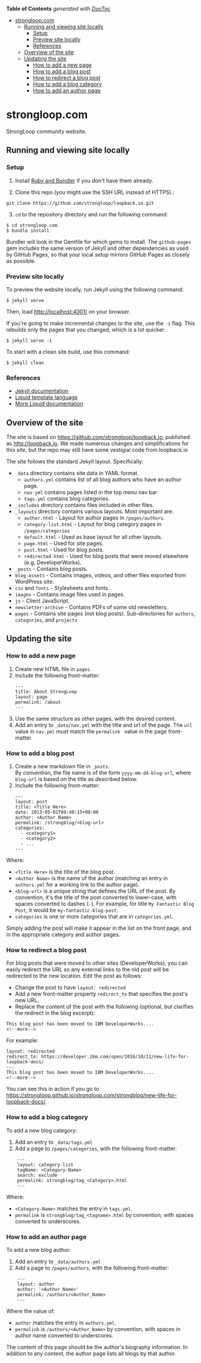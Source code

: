 <!-- START doctoc generated TOC please keep comment here to allow auto update -->
<!-- DON'T EDIT THIS SECTION, INSTEAD RE-RUN doctoc TO UPDATE -->
**Table of Contents**  *generated with [DocToc](https://github.com/thlorenz/doctoc)*

- [strongloop.com](#strongloopcom)
  - [Running and viewing site locally](#running-and-viewing-site-locally)
    - [Setup](#setup)
    - [Preview site locally](#preview-site-locally)
    - [References](#references)
  - [Overview of the site](#overview-of-the-site)
  - [Updating the site](#updating-the-site)
    - [How to add a new page](#how-to-add-a-new-page)
    - [How to add a blog post](#how-to-add-a-blog-post)
    - [How to redirect a blog post](#how-to-redirect-a-blog-post)
    - [How to add a blog category](#how-to-add-a-blog-category)
    - [How to add an author page](#how-to-add-an-author-page)

<!-- END doctoc generated TOC please keep comment here to allow auto update -->

# strongloop.com

StrongLoop community website.

## Running and viewing site locally

###  Setup

1. Install [Ruby and Bundler](https://help.github.com/articles/setting-up-your-pages-site-locally-with-jekyll/) if you don't have them already.

2. Clone this repo (you might use the SSH URL instead of HTTPS).:
```
git clone https://github.com/strongloop/loopback.io.git
```
3. `cd` to the repository directory and run the following command:
```
$ cd strongloop.com
$ bundle install
```

Bundler will look in the Gemfile for which gems to install. The `github-pages` gem includes the same version of Jekyll and other dependencies as used by GitHub Pages, so that your local setup mirrors GitHub Pages as closely as possible.

### Preview site locally

To preview the website locally, run Jekyll using the following command:

```
$ jekyll serve
```

Then, load [http://localhost:4001/](http://localhost:4001/) on your browser.

If you're going to make incremental changes to the site, use the `-i` flag.
This rebuilds only the pages that you changed, which is a lot quicker.

```
$ jekyll serve -i
```

To start with a clean site build, use this command:

```
$ jekyll clean
```

### References

- [Jekyll documentation](http://jekyllrb.com/docs/home/)
- [Liquid template language](http://shopify.github.io/liquid/)
- [More Liquid documentation](https://help.shopify.com/themes/liquid)

## Overview of the site

The site is based on https://github.com/strongloop/loopback.io, published as http://loopback.io.
We made numerous changes and simplifications for this site, but the repo may still have some vestigial
code from loopback.io

The site follows the standard Jekyll layout.  Specifically:
- `_data` directory contains site data in YAML format.  
  - `authors.yml` contains list of all blog authors who have an author page.
  - `nav.yml` contains pages listed in the top menu nav bar.
  - `tags.yml` contains blog categories.
- `_includes` directory contains files included in other files.
- `_layouts` directory contains various layouts.  Most important are:
  - `author.html` - Layout for author pages in `/pages/authors`.
  - `category-list.html` - Layout for blog category pages in `/pages/categories`
  - `default.html` - Used as base layout for all other layouts.
  - `page.html` - Used for site pages.
  - `post.html` - Used for blog posts.
  - `redirected.html` - Used for blog posts that were moved elsewhere (e.g. DeveloperWorks).
- `_posts` - Contains blog posts.
- `blog-assets` - Contains images, videos, and other files exported from WordPress site.
- `css` and `fonts` - Stylesheets and fonts.
- `images` - Contains image files used in pages.
- `js` - Client JavaScript.
- `newsletter-archive` - Contains PDFs of some old newsletters.
- `pages` - Contains site pages (not blog posts). Sub-directories for `authors`, `categories`, and `projects`

## Updating the site

### How to add a new page

1. Create new HTML file in `pages`.  
1. Include the following front-matter:
    ```
    ---
    title: About StrongLoop
    layout: page
    permalink: /about
    ---
    ```
1. Use the same structure as other pages, with the desired content.
1. Add an entry to `_data/nav.yml` with the title and url of the page.  The `url` value in `nav.yml` _must_ match the `permalink ` value in the page front-matter.

### How to add a blog post

1. Create a new markdown file in `_posts`.  
By convention, the file name is of the form `yyyy-mm-dd-blog-url`, where `blog-url` is based on the title as described below.
1. Include the following front-matter:
    ```
    ---
    layout: post
    title: <Title Here>
    date: 2013-05-01T09:40:15+00:00
    author: <Author Name>
    permalink: /strongblog/<blog-url>
    categories:
      - <category1>
      - <category2>
      - ...
    ---
    ```
Where:
- `<Title Here>` is the title of the blog post.
- `<Author Name>` is the name of the author (matching an entry in `authors.yml` for a working link to the author page).
- `<blog-url>` is a unique string that defines the URL of the post.  By convention, it's the title of the post converted to lower-case, with spaces converted to dashes (`-`).  For example, for title `My Fantastic Blog Post`, it would be `my-fantastic-blog-post`.
- `categories` is one or more categories that are in `categories.yml`.

Simply adding the post will make it appear in the list on the front page, and in the appropriate category and author pages.

### How to redirect a blog post

For blog posts that were moved to other sites (DeveloperWorks), you can easily redirect the URL so any external links to the old post will be redirected to the new location.
Edit the post as follows:

- Change the post to have `layout: redirected`
- Add a new front-matter property `redirect_to` that specifies the post's new URL.  
- Replace the content of the post with the following (optional, but clarifies the redirect in the blog excerpt):
```
This blog post has been moved to IBM DeveloperWorks....
<!--more-->
```

For example:

```
layout: redirected
redirect_to: https://developer.ibm.com/open/2016/10/11/new-life-for-loopback-docs/
---
This blog post has been moved to IBM DeveloperWorks....
<!--more-->
```

You can see this in action if you go to https://strongloop.github.io/strongloop.com/strongblog/new-life-for-loopback-docs/.

### How to add a blog category

To add a new blog category:
1. Add an entry to `_data/tags.yml`
1. Add a page to `/pages/categories`, with the following front-matter:
```
    ---
    layout: category-list
    tagName: <Category-Name>
    search: exclude
    permalink: strongblog/tag_<Category>.html
    ---
```
Where:
- `<Category-Name>` matches the entry in `tags.yml`.
- `permalink` is `strongblog/tag_<tagname>.html` by convention, with spaces converted to underscores.

### How to add an author page

To add a new blog author:
1. Add an entry to `_data/authors.yml`
1. Add a page to `/pages/authors`, with the following front-matter:
```
    ---
    layout: author
    author: '<Author Name>'
    permalink: /authors/<Author_Name>
    ---
```
Where the value of:
- `author` matches the entry in `authors.yml`.
- `permalink` is `/authors/<Author_Name>` by convention, with spaces in author name converted to underscores.

The content of this page should be the author's biography information.  In addition to any content, the author page lists all blogs by that author.
